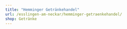 ```yaml
---
title: "Hemminger Getränkehandel"
url: /esslingen-am-neckar/hemminger-getraenkehandel/
shop: Getränke
---
```


